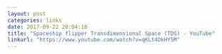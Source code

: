 ```yaml
---
layout: post
categories: links
date: 2017-09-22 20:04:18
title: "Spaceship flipper Transdimensional Space (TDS) - YouTube"
linkurl: "https://www.youtube.com/watch?v=qKLt4DkHY5M"
---
```

